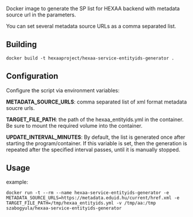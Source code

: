 Docker image to generate the SP list for HEXAA backend with metadata source url in the parameters.

You can set several metadata source URLs as a comma separated list.


Building
--------

```
docker build -t hexaaproject/hexaa-service-entityids-generator .
```

Configuration
-------------

Configure the script via environment variables:

**METADATA_SOURCE_URLS**: comma separated list of xml format metadata soucre urls.

**TARGET_FILE_PATH**: the path of the hexaa\_entityids.yml in the container. Be sure to mount the required volume into the container.

**UPDATE_INTERVAL_MINUTES**: By default, the list is generated once after starting the program/container. If this variable is set, then the generation is repeated after the specified interval passes, until it is manually stopped.

Usage
-----
example:

`docker run -t --rm --name hexaa-service-entityids-generator -e METADATA_SOURCE_URLS=https://metadata.eduid.hu/current/href.xml -e TARGET_FILE_PATH=/tmp/hexaa_entityids.yml -v /tmp/aa:/tmp szabogyula/hexaa-service-entityids-generator`
